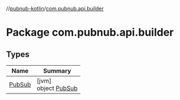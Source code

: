 //[pubnub-kotlin](../../index.md)/[com.pubnub.api.builder](index.md)

# Package com.pubnub.api.builder

## Types

| Name | Summary |
|---|---|
| [PubSub](-pub-sub/index.md) | [jvm]<br>object [PubSub](-pub-sub/index.md) |
